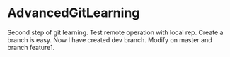 # AdvancedGitLearning
Second step of git learning.
Test remote operation with local rep.
Create a branch is easy. Now I have created dev branch.
Modify on master and branch feature1.
